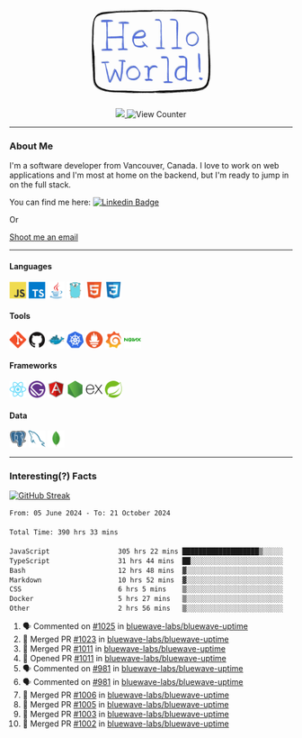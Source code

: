 <div align="center">
    <img src="./img/hello_world.webp" height="200px" width="">
    <div>
        <a href="https://www.linkedin.com/in/ajhollid">
            <img src="https://img.shields.io/badge/LinkedIn-blue"/>
        </a>
        <img src="https://komarev.com/ghpvc/?username=ajhollid&color=yellow" alt="View Counter">
    </div>
</div>

---

### About Me

I'm a software developer from Vancouver, Canada. I love to work on web applications and I'm most at home on the backend, but I'm ready to jump in on the full stack.

You can find me here: [![Linkedin Badge](https://img.shields.io/badge/-ajhollid-blue?style=flat&logo=Linkedin&logoColor=white)](https://www.linkedin.com/in/ajhollid)

Or

[Shoot me an email](mailto:ajhollid@gmail.com)

---

#### Languages

<div>
    <img src="./img/devicons/javascript-original.svg" width=30 height=30 alt="JavaScript">
    <img src="/img/devicons/typescript-original.svg" width=30 height=30 alt="TypeScript">
    <img src="./img/devicons/java-original.svg" width=30 height=30 alt="Java">
    <img src="./img/devicons/go-original.svg" width=30 height=30 alt="Golang">
    <img src="./img/devicons/html5-original.svg" width=30 height=30 alt="HTML 5">
    <img src="./img/devicons/css3-original.svg" width=30 height=30 alt="CSS 3">
</div>

#### Tools

<div>
    <img src="./img/devicons/git-original.svg" width=30 height=30 alt="Git">
    <img src="./img/devicons/github-original.svg" width=30 height=30 alt="Github">
    <img src="./img/devicons/docker-original.svg" width=30 
    height=30 alt="Docker">
    <img src="./img/devicons/kubernetes-original.svg" width=30 height=30 alt="K8">
    <img src="./img/devicons/prometheus-original.svg" width=30 height=30 alt="Prometheus">
    <img src="./img/devicons/grafana-original.svg" width=30 height=30 alt="Grafana">
    <img src="./img/devicons/nginx-original.svg" width=30 height=30 alt="Nginx">
</div>

#### Frameworks

<div>
    <img src="./img/devicons/react-original.svg" width=30 height=30 alt="React">
    <img src="./img/devicons/gatsby-original.svg" width=30 height=30 alt="Gatsby">
    <img src="./img/devicons/angularjs-original.svg" width=30 height=30 alt="AngularJS">
    <img src="./img/devicons/nodejs-original.svg" width=30 height=30 alt="NodeJS">
    <img src="./img/devicons/express-original.svg" width=30 height=30 alt="Express">
    <img src="./img/devicons/spring-original.svg" width=30 height=30 alt="Spring">
</div>

#### Data

<div>
    <img src="./img/devicons/postgresql-original.svg" width=30 height=30 alt="Postgresql">
    <img src="./img/devicons/mysql-original.svg" width=30 height=30 alt="Mysql">
    <img src="./img/devicons/mongodb-original.svg" width=30 height=30 alt="MongoDB">
</div>

---

### Interesting(?) Facts

[![GitHub Streak](http://github-readme-streak-stats.herokuapp.com?user=ajhollid)](https://git.io/streak-stats)

 <!--START_SECTION:waka-->

```txt
From: 05 June 2024 - To: 21 October 2024

Total Time: 390 hrs 33 mins

JavaScript                 305 hrs 22 mins ███████████████████▒░░░░░   77.61 %
TypeScript                 31 hrs 44 mins  ██░░░░░░░░░░░░░░░░░░░░░░░   08.07 %
Bash                       12 hrs 48 mins  ▓░░░░░░░░░░░░░░░░░░░░░░░░   03.26 %
Markdown                   10 hrs 52 mins  ▓░░░░░░░░░░░░░░░░░░░░░░░░   02.76 %
CSS                        6 hrs 5 mins    ▒░░░░░░░░░░░░░░░░░░░░░░░░   01.55 %
Docker                     5 hrs 27 mins   ▒░░░░░░░░░░░░░░░░░░░░░░░░   01.39 %
Other                      2 hrs 56 mins   ▒░░░░░░░░░░░░░░░░░░░░░░░░   00.75 %
```

<!--END_SECTION:waka-->


<!--START_SECTION:activity-->
1. 🗣 Commented on [#1025](https://github.com/bluewave-labs/bluewave-uptime/issues/1025#issuecomment-2430509062) in [bluewave-labs/bluewave-uptime](https://github.com/bluewave-labs/bluewave-uptime)
2. 🎉 Merged PR [#1023](https://github.com/bluewave-labs/bluewave-uptime/pull/1023) in [bluewave-labs/bluewave-uptime](https://github.com/bluewave-labs/bluewave-uptime)
3. 🎉 Merged PR [#1011](https://github.com/bluewave-labs/bluewave-uptime/pull/1011) in [bluewave-labs/bluewave-uptime](https://github.com/bluewave-labs/bluewave-uptime)
4. 💪 Opened PR [#1011](https://github.com/bluewave-labs/bluewave-uptime/pull/1011) in [bluewave-labs/bluewave-uptime](https://github.com/bluewave-labs/bluewave-uptime)
5. 🗣 Commented on [#981](https://github.com/bluewave-labs/bluewave-uptime/pull/981#issuecomment-2428475740) in [bluewave-labs/bluewave-uptime](https://github.com/bluewave-labs/bluewave-uptime)
6. 🗣 Commented on [#981](https://github.com/bluewave-labs/bluewave-uptime/pull/981#issuecomment-2428474745) in [bluewave-labs/bluewave-uptime](https://github.com/bluewave-labs/bluewave-uptime)
7. 🎉 Merged PR [#1006](https://github.com/bluewave-labs/bluewave-uptime/pull/1006) in [bluewave-labs/bluewave-uptime](https://github.com/bluewave-labs/bluewave-uptime)
8. 🎉 Merged PR [#1005](https://github.com/bluewave-labs/bluewave-uptime/pull/1005) in [bluewave-labs/bluewave-uptime](https://github.com/bluewave-labs/bluewave-uptime)
9. 🎉 Merged PR [#1003](https://github.com/bluewave-labs/bluewave-uptime/pull/1003) in [bluewave-labs/bluewave-uptime](https://github.com/bluewave-labs/bluewave-uptime)
10. 🎉 Merged PR [#1002](https://github.com/bluewave-labs/bluewave-uptime/pull/1002) in [bluewave-labs/bluewave-uptime](https://github.com/bluewave-labs/bluewave-uptime)
<!--END_SECTION:activity-->
